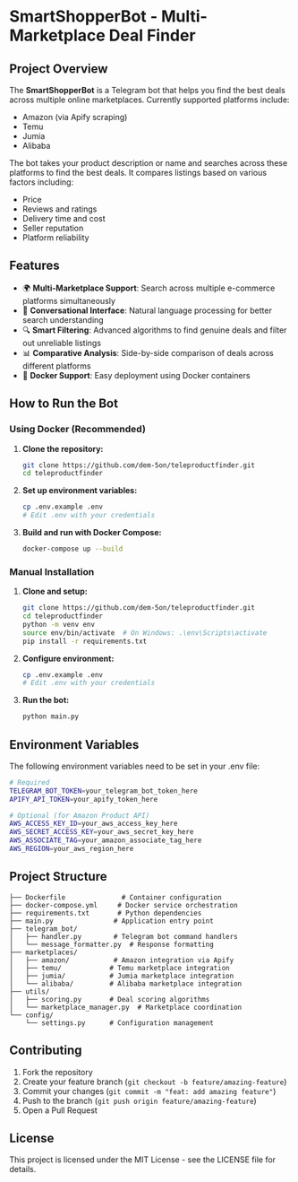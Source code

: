 # SmartShopperBot - Multi-Marketplace Deal Finder

## Project Overview

The **SmartShopperBot** is a Telegram bot that helps you find the best deals across multiple online marketplaces. Currently supported platforms include:
- Amazon (via Apify scraping)
- Temu
- Jumia
- Alibaba

The bot takes your product description or name and searches across these platforms to find the best deals. It compares listings based on various factors including:
- Price
- Reviews and ratings
- Delivery time and cost
- Seller reputation
- Platform reliability

## Features

- 🌍 **Multi-Marketplace Support**: Search across multiple e-commerce platforms simultaneously
- 💬 **Conversational Interface**: Natural language processing for better search understanding
- 🔍 **Smart Filtering**: Advanced algorithms to find genuine deals and filter out unreliable listings
- 📊 **Comparative Analysis**: Side-by-side comparison of deals across different platforms
- 🚀 **Docker Support**: Easy deployment using Docker containers

## How to Run the Bot

### Using Docker (Recommended)

1. **Clone the repository:**
   ```bash
   git clone https://github.com/dem-5on/teleproductfinder.git
   cd teleproductfinder
   ```

2. **Set up environment variables:**
   ```bash
   cp .env.example .env
   # Edit .env with your credentials
   ```

3. **Build and run with Docker Compose:**
   ```bash
   docker-compose up --build
   ```

### Manual Installation

1. **Clone and setup:**
   ```bash
   git clone https://github.com/dem-5on/teleproductfinder.git
   cd teleproductfinder
   python -m venv env
   source env/bin/activate  # On Windows: .\env\Scripts\activate
   pip install -r requirements.txt
   ```

2. **Configure environment:**
   ```bash
   cp .env.example .env
   # Edit .env with your credentials
   ```

3. **Run the bot:**
   ```bash
   python main.py
   ```

## Environment Variables

The following environment variables need to be set in your .env file:

```bash
# Required
TELEGRAM_BOT_TOKEN=your_telegram_bot_token_here
APIFY_API_TOKEN=your_apify_token_here

# Optional (for Amazon Product API)
AWS_ACCESS_KEY_ID=your_aws_access_key_here
AWS_SECRET_ACCESS_KEY=your_aws_secret_key_here
AWS_ASSOCIATE_TAG=your_amazon_associate_tag_here
AWS_REGION=your_aws_region_here
```

## Project Structure

```
├── Dockerfile              # Container configuration
├── docker-compose.yml     # Docker service orchestration
├── requirements.txt       # Python dependencies
├── main.py               # Application entry point
├── telegram_bot/
│   ├── handler.py        # Telegram bot command handlers
│   └── message_formatter.py  # Response formatting
├── marketplaces/
│   ├── amazon/           # Amazon integration via Apify
│   ├── temu/            # Temu marketplace integration
│   ├── jumia/           # Jumia marketplace integration
│   └── alibaba/         # Alibaba marketplace integration
├── utils/
│   ├── scoring.py       # Deal scoring algorithms
│   └── marketplace_manager.py  # Marketplace coordination
└── config/
    └── settings.py      # Configuration management
```

## Contributing

1. Fork the repository
2. Create your feature branch (`git checkout -b feature/amazing-feature`)
3. Commit your changes (`git commit -m "feat: add amazing feature"`)
4. Push to the branch (`git push origin feature/amazing-feature`)
5. Open a Pull Request

## License

This project is licensed under the MIT License - see the LICENSE file for details.
